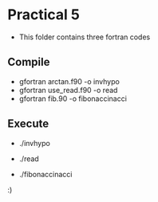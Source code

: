 # Practical 5

* This folder contains three fortran codes

## Compile

* gfortran arctan.f90 -o invhypo
* gfortran use_read.f90 -o read
* gfortran fib.90 -o fibonaccinacci

## Execute

* ./invhypo
  
* ./read

* ./fibonaccinacci

:)

